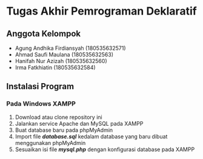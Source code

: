 # Tugas Akhir Pemrograman Deklaratif

## Anggota Kelompok
- Agung Andhika Firdiansyah (180535632571)
- Ahmad Saufi Maulana (180535632563)
- Hanifah Nur Azizah (180535632560)
- Irma Fatkhiatin (180535632584)

## Instalasi Program 
### Pada Windows XAMPP
1. Download atau clone repository ini
2. Jalankan service Apache dan MySQL pada XAMPP
3. Buat database baru pada phpMyAdmin
4. Import file ***database.sql*** kedalam database yang baru dibuat menggunakan phpMyAdmin
5. Sesuaikan isi file ***mysql.php*** dengan konfigurasi database pada XAMPP
